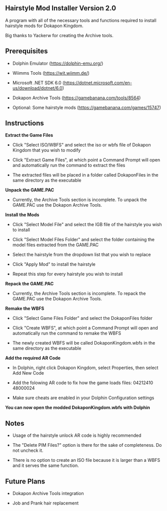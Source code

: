 ## Hairstyle Mod Installer Version 2.0

A program with all of the necessary tools and functions required to install hairstyle mods for Dokapon Kingdom.

Big thanks to Yackerw for creating the Archive tools.

## Prerequisites

- Dolphin Emulator (https://dolphin-emu.org/)

- Wiimms Tools (https://wit.wiimm.de/)

- Microsoft .NET SDK 6.0 (https://dotnet.microsoft.com/en-us/download/dotnet/6.0)

- Dokapon Archive Tools (https://gamebanana.com/tools/8564)

- Optional: Some hairstyle mods (https://gamebanana.com/games/15747)

## Instructions

**Extract the Game Files**

- Click "Select ISO/WBFS" and select the iso or wbfs file of Dokapon Kingdom that you wish to modify

- Click "Extract Game Files", at which point a Command Prompt will open and automatically run the command to extract the files

- The extracted files will be placed in a folder called DokaponFiles in the same directory as the executable

**Unpack the GAME.PAC**

- Currently, the Archive Tools section is incomplete. To unpack the GAME.PAC use the Dokapon Archive Tools.

**Install the Mods**

- Click "Select Model File" and select the IGB file of the hairstyle you wish to install

- Click "Select Model Files Folder" and select the folder containing the model files extracted from the GAME.PAC

- Select the hairstyle from the dropdown list that you wish to replace

- Click "Apply Mod" to install the hairstyle

- Repeat this step for every hairstyle you wish to install

**Repack the GAME.PAC**

- Currently, the Archive Tools section is incomplete. To repack the GAME.PAC use the Dokapon Archive Tools.

**Remake the WBFS**

- Click "Select Game Files Folder" and select the DokaponFiles folder

- Click "Create WBFS", at which point a Command Prompt will open and automatically run the command to remake the WBFS

- The newly created WBFS will be called DokaponKingdom.wbfs in the same directory as the executable

**Add the required AR Code**

- In Dolphin, right click Dokapon Kingdom, select Properties, then select Add New Code

- Add the folowing AR code to fix how the game loads files: 04212410 48000024

- Make sure cheats are enabled in your Dolphin Configuration settings

**You can now open the modded DokaponKingdom.wbfs with Dolphin**

## Notes

- Usage of the hairstyle unlock AR code is highly recommended

- The "Delete PIM Files?" option is there for the sake of completeness. Do not uncheck it.

- There is no option to create an ISO file because it is larger than a WBFS and it serves the same function.

## Future Plans

- Dokapon Archive Tools integration

- Job and Prank hair replacement
